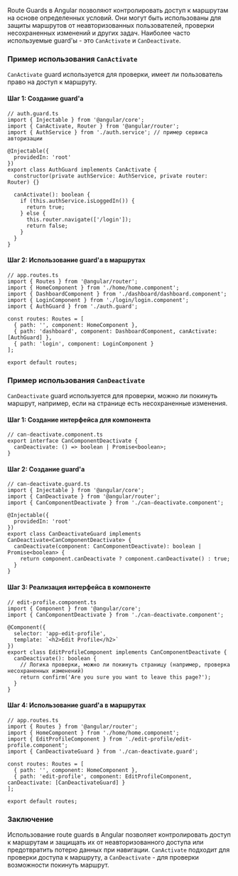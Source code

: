 
Route Guards в Angular позволяют контролировать доступ к маршрутам на основе определенных условий. Они могут быть использованы для защиты маршрутов от неавторизованных пользователей, проверки несохраненных изменений и других задач. Наиболее часто используемые guard'ы - это `CanActivate` и `CanDeactivate`.

### Пример использования `CanActivate`

`CanActivate` guard используется для проверки, имеет ли пользователь право на доступ к маршруту.

#### Шаг 1: Создание guard'а

```TS
// auth.guard.ts
import { Injectable } from '@angular/core';
import { CanActivate, Router } from '@angular/router';
import { AuthService } from './auth.service'; // пример сервиса авторизации

@Injectable({
  providedIn: 'root'
})
export class AuthGuard implements CanActivate {
  constructor(private authService: AuthService, private router: Router) {}

  canActivate(): boolean {
    if (this.authService.isLoggedIn()) {
      return true;
    } else {
      this.router.navigate(['/login']);
      return false;
    }
  }
}
```

#### Шаг 2: Использование guard'а в маршрутах

```TS
// app.routes.ts
import { Routes } from '@angular/router';
import { HomeComponent } from './home/home.component';
import { DashboardComponent } from './dashboard/dashboard.component';
import { LoginComponent } from './login/login.component';
import { AuthGuard } from './auth.guard';

const routes: Routes = [
  { path: '', component: HomeComponent },
  { path: 'dashboard', component: DashboardComponent, canActivate: [AuthGuard] },
  { path: 'login', component: LoginComponent }
];

export default routes;
```

### Пример использования `CanDeactivate`

`CanDeactivate` guard используется для проверки, можно ли покинуть маршрут, например, если на странице есть несохраненные изменения.

#### Шаг 1: Создание интерфейса для компонента

```TS
// can-deactivate.component.ts
export interface CanComponentDeactivate {
  canDeactivate: () => boolean | Promise<boolean>;
}
```

#### Шаг 2: Создание guard'а

```TS
// can-deactivate.guard.ts
import { Injectable } from '@angular/core';
import { CanDeactivate } from '@angular/router';
import { CanComponentDeactivate } from './can-deactivate.component';

@Injectable({
  providedIn: 'root'
})
export class CanDeactivateGuard implements CanDeactivate<CanComponentDeactivate> {
  canDeactivate(component: CanComponentDeactivate): boolean | Promise<boolean> {
    return component.canDeactivate ? component.canDeactivate() : true;
  }
}
```

#### Шаг 3: Реализация интерфейса в компоненте

```TS
// edit-profile.component.ts
import { Component } from '@angular/core';
import { CanComponentDeactivate } from './can-deactivate.component';

@Component({
  selector: 'app-edit-profile',
  template: `<h2>Edit Profile</h2>`
})
export class EditProfileComponent implements CanComponentDeactivate {
  canDeactivate(): boolean {
    // Логика проверки, можно ли покинуть страницу (например, проверка несохраненных изменений)
    return confirm('Are you sure you want to leave this page?');
  }
}
```

#### Шаг 4: Использование guard'а в маршрутах

```TS
// app.routes.ts
import { Routes } from '@angular/router';
import { HomeComponent } from './home/home.component';
import { EditProfileComponent } from './edit-profile/edit-profile.component';
import { CanDeactivateGuard } from './can-deactivate.guard';

const routes: Routes = [
  { path: '', component: HomeComponent },
  { path: 'edit-profile', component: EditProfileComponent, canDeactivate: [CanDeactivateGuard] }
];

export default routes;
```

### Заключение

Использование route guards в Angular позволяет контролировать доступ к маршрутам и защищать их от неавторизованного доступа или предотвратить потерю данных при навигации. `CanActivate` подходит для проверки доступа к маршруту, а `CanDeactivate` - для проверки возможности покинуть маршрут.
